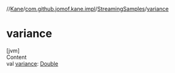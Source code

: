 //[Kane](../../index.md)/[com.github.jomof.kane.impl](../index.md)/[StreamingSamples](index.md)/[variance](variance.md)



# variance  
[jvm]  
Content  
val [variance](variance.md): [Double](https://kotlinlang.org/api/latest/jvm/stdlib/kotlin/-double/index.html)  



